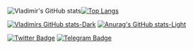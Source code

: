
![Vladimir's GitHub stats](https://github-readme-stats-sigma-five.vercel.app/api?username=ardonplay&show_icons=true&icon_color=c90404&title_color=fcbb01&text_color=01d9d1&bg_color=90,070209,c90404)[![Top Langs](https://github-readme-stats-sigma-five.vercel.app/api/top-langs/?username=ardonplay&icon_color=c90404&title_color=fcbb01&text_color=01d9d1&bg_color=90,070209,c90404)](https://github.com/anuraghazra/github-readme-stats)


[![Vladimirs GitHub stats-Dark](https://github-readme-stats.vercel.app/api?username=ardonplay&show_icons=true&theme=dark#gh-dark-mode-only)](https://github.com/anuraghazra/github-readme-stats#gh-dark-mode-only)
[![Anurag's GitHub stats-Light](https://github-readme-stats.vercel.app/api?username=ardonplay&show_icons=true&theme=default#gh-light-mode-only)](https://github.com/anuraghazra/github-readme-stats#gh-light-mode-only)

[![Twitter Badge](https://img.shields.io/badge/Twitter-Profile?style=flat&logo=twitter&logoColor=white&color=01d9d1)](https://twitter.com/ardonplay)
[![Telegram Badge](https://img.shields.io/badge/telegram-red?style=flat&logo=telegram&logoColor=white&color=c90404)]([https://twitter.com/ardonplay](https://t.me/ardonplay))

